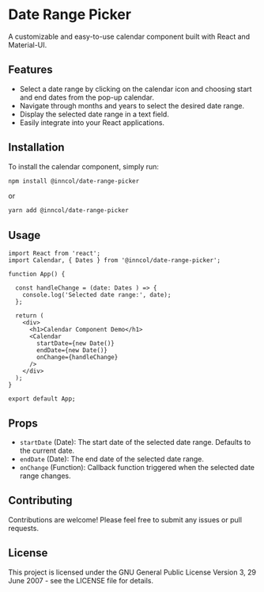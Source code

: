 # Date Range Picker

A customizable and easy-to-use calendar component built with React and Material-UI.

## Features

- Select a date range by clicking on the calendar icon and choosing start and end dates from the pop-up calendar.
- Navigate through months and years to select the desired date range.
- Display the selected date range in a text field.
- Easily integrate into your React applications.

## Installation

To install the calendar component, simply run:

```bash
npm install @inncol/date-range-picker
```

or 

```bash
yarn add @inncol/date-range-picker
```

## Usage

```tsx
import React from 'react';
import Calendar, { Dates } from '@inncol/date-range-picker';

function App() {

  const handleChange = (date: Dates ) => {
    console.log('Selected date range:', date);
  };

  return (
    <div>
      <h1>Calendar Component Demo</h1>
      <Calendar
        startDate={new Date()}
        endDate={new Date()}
        onChange={handleChange}
      />
    </div>
  );
}

export default App;
```

## Props

- `startDate` (Date): The start date of the selected date range. Defaults to the current date.
- `endDate` (Date): The end date of the selected date range.
- `onChange` (Function): Callback function triggered when the selected date range changes.

## Contributing

Contributions are welcome! Please feel free to submit any issues or pull requests.

## License
This project is licensed under the GNU General Public License Version 3, 29 June 2007 - see the LICENSE file for details.
